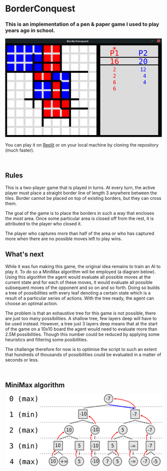 # BorderConquest
### This is an implementation of a pen & paper game I used to play years ago in school.

<img src="./screenshot.png">

You can play it on [Replit](https://replit.com/@vinas94/BorderConquest?v=1) or on your local machine by cloning the repository (much faster).

<br>

## Rules
This is a two-player game that is played in turns. At every turn, the active player must place a straight border line of length 3 anywhere between the tiles. Border cannot be placed on top of existing borders, but they can cross them.

The goal of the game is to place the borders in such a way that encloses the most area. Once some particular area is closed off from the rest, it is attributed to the player who closed it.

The player who captures more than half of the area or who has captured more when there are no possible moves left to play wins.

## What's next
While it was fun making this game, the original idea remains to train an AI to play it. To do so a MiniMax algorithm will be employed (a diagram below). Using this algorithm the agent would evaluate all possible moves at the current state and for each of these moves, it would evaluate all possible subsequent moves of the opponent and so on and so forth. Doing so builds a tree of possibilities with every leaf denoting a certain state which is a result of a particular series of actions. With the tree ready, the agent can choose an optimal action.

The problem is that an exhaustive tree for this game is not possible, there are just too many possibilities. A shallow tree, few layers deep will have to be used instead. However, a tree just 3 layers deep means that at the start of the game on a 10x10 board the agent would need to evaluate more than 2.5M possibilities. Though this number could be reduced by applying some heuristics and filtering some posibilities.

The challenge therefore for now is to optimise the script to such an extent that hundreds of thousands of possibilities could be evaluated in a matter of seconds or less.

<br>

## **MiniMax algorithm**
<img src="./Minimax.svg">

